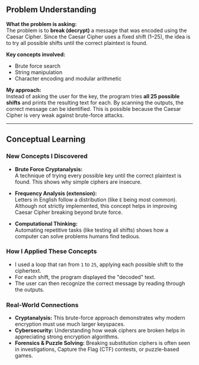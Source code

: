 ## Problem Understanding
**What the problem is asking:**  
The problem is to **break (decrypt)** a message that was encoded using the Caesar Cipher. Since the Caesar Cipher uses a fixed shift (1–25), the idea is to try all possible shifts until the correct plaintext is found.

**Key concepts involved:**  
- Brute force search  
- String manipulation  
- Character encoding and modular arithmetic  

**My approach:**  
Instead of asking the user for the key, the program tries **all 25 possible shifts** and prints the resulting text for each. By scanning the outputs, the correct message can be identified. This is possible because the Caesar Cipher is very weak against brute-force attacks.

---

## Conceptual Learning

### **New Concepts I Discovered**
- **Brute Force Cryptanalysis:**  
  A technique of trying every possible key until the correct plaintext is found. This shows why simple ciphers are insecure.  

- **Frequency Analysis (extension):**  
  Letters in English follow a distribution (like `E` being most common). Although not strictly implemented, this concept helps in improving Caesar Cipher breaking beyond brute force.  

- **Computational Thinking:**  
  Automating repetitive tasks (like testing all shifts) shows how a computer can solve problems humans find tedious.  

### **How I Applied These Concepts**
- I used a loop that ran from `1` to `25`, applying each possible shift to the ciphertext.  
- For each shift, the program displayed the "decoded" text.  
- The user can then recognize the correct message by reading through the outputs.  

### **Real-World Connections**
- **Cryptanalysis:** This brute-force approach demonstrates why modern encryption must use much larger keyspaces.  
- **Cybersecurity:** Understanding how weak ciphers are broken helps in appreciating strong encryption algorithms.  
- **Forensics & Puzzle Solving:** Breaking substitution ciphers is often seen in investigations, Capture the Flag (CTF) contests, or puzzle-based games.  
